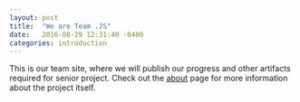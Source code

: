 ```yaml
---
layout: post
title:  "We are Team .JS"
date:   2016-08-29 12:31:40 -0400
categories: introduction
---
```


This is our team site, where we will publish our progress and other artifacts required for senior project. Check out the [about](/about) page for more information about the project itself.
